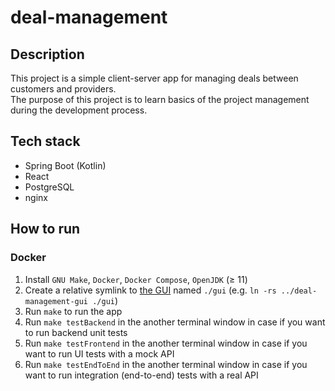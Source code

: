 # deal-management

## Description

This project is a simple client-server app for managing deals between customers and providers.\
The purpose of this project is to learn basics of the project management during the development process.

## Tech stack

* Spring Boot (Kotlin)
* React
* PostgreSQL
* nginx

## How to run

### Docker

1. Install `GNU Make`, `Docker`, `Docker Compose`, `OpenJDK` (≥ 11)
2. Create a relative symlink to [the GUI](https://github.com/hu553in/deal-management-gui)
named `./gui` (e.g. `ln -rs ../deal-management-gui ./gui`)
3. Run `make` to run the app
4. Run `make testBackend` in the another terminal window
in case if you want to run backend unit tests
5. Run `make testFrontend` in the another terminal window
in case if you want to run UI tests with a mock API
6. Run `make testEndToEnd` in the another terminal window
in case if you want to run integration (end-to-end) tests with a real API
